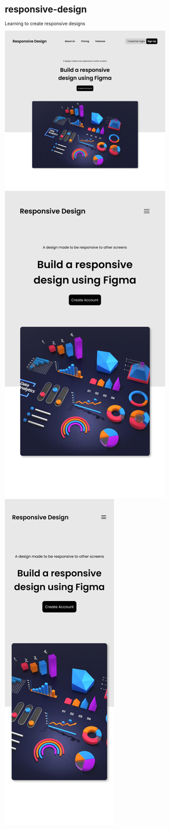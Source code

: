 # responsive-design
Learning to create responsive designs

![Desktop view of design](https://raw.githubusercontent.com/kalieblair1515/responsive-design/main/desktop.png "Desktop view of design")
![Tablet view of design](https://raw.githubusercontent.com/kalieblair1515/responsive-design/main/tablet.png "Tablet view of design")
![Mobile view of design](https://raw.githubusercontent.com/kalieblair1515/responsive-design/main/mobile.png "Mobile view of design")
